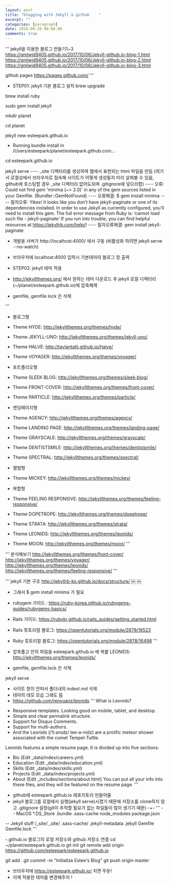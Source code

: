 ```yaml
---
layout: post
title: "blogging with Jekyll & github    "
excerpt: ""
categories: [paragraph]
date: 2018-09-20 00:00:00
comments: true
---
```


'''
jekyll을 이용한 블로그 만들기1~3
https://gmlwjd9405.github.io/2017/10/06/Jekyll-github.io-blog-1.html
https://gmlwjd9405.github.io/2017/10/06/Jekyll-github.io-blog-2.html
https://gmlwjd9405.github.io/2017/10/06/Jekyll-github.io-blog-3.html

github pages
https://pages.github.com/
'''

- STEP01: jekyll 기본 블로그 설치
brew upgrade

brew install ruby

sudo gem install jekyll

mkdir planet

cd planet

jekyll new esteepark.github.io
- Running bundle install in /Users/esteepark/planet/esteepark.github.com...

cd esteepark.github.io

jekyll serve
---- _site 디렉터리를 생성하여 웹에서 표현되는 html 파일을 만듬 (여기서 로컬상에서 브라우저로 접속해 사이트가 어떻게 생성될지 미리 살펴볼 수 있음, github에 호스팅할 경우 _site 디렉터리 없어도되며 .gitignore에 넣으라함)
---- 오류: Could not find gem 'minima (~> 2.0)' in any of the gem sources listed in your Gemfile. (Bundler::GemNotFound)
---- 오류해결: $ gem install minima
---- 필자오류: Yikes! It looks like you don’t have jekyll-paginate or one of its dependencies installed. In order to use Jekyll as currently configured, you’ll need to install this gem. The full error message from Ruby is: ‘cannot load such file - jekyll-paginate’ If you run into trouble, you can find helpful resources at https://jekyllrb.com/help/!
---- 필자오류해결: gem install jekyll-paginate
- 개발용 서버가 http://localhost:4000/ 에서 구동 (비활성화 하려면 jekyll serve --no-watch)

- 브라우저에 localhost:4000 입력시 기본테마의 블로그 창 출력

- STEP02: jekyll 테마 적용
- http://jekyllthemes.org/ 에서 원하는 테마 다운로드 후 jekyll 로컬 디렉터리(~/planet/esteepark.github.io)에 압축해제
- gemfile, gemfile lock 은 삭제


'''
- 블로그형
- Theme HYDE: http://jekyllthemes.org/themes/hyde/
- Theme JEKYLL-UNO: http://jekyllthemes.org/themes/jekyll-uno/
- Theme HALVE: http://taylantatli.github.io/Halve/
- Theme VOYAGER: http://jekyllthemes.org/themes/voyager/


- 포트폴리오형
- Theme SLEEK BLOG: http://jekyllthemes.org/themes/sleek-blog/
- Theme FRONT-COVER: http://jekyllthemes.org/themes/front-cover/
- Theme PARTICLE: http://jekyllthemes.org/themes/particle/


- 랜딩페이지형
- Theme AGENCY: http://jekyllthemes.org/themes/agency/
- Theme LANDING PAGE: http://jekyllthemes.org/themes/landing-page/
- Theme GRAYSCALE: http://jekyllthemes.org/themes/grayscale/
- Theme DENTISTSMILE: http://jekyllthemes.org/themes/dentistsmile/
- Theme SPECTRAL: http://jekyllthemes.org/themes/spectral/


- 앨범형
- Theme MICKEY: http://jekyllthemes.org/themes/mickey/


- 복합형
- Theme FEELING RESPONSIVE: http://jekyllthemes.org/themes/feeling-responsive/
- Theme DOPETROPE: http://jekyllthemes.org/themes/dopetrope/
- Theme STRATA: http://jekyllthemes.org/themes/strata/
- Theme LEONIDS: http://jekyllthemes.org/themes/leonids/
- Theme MOON: http://jekyllthemes.org/themes/moon/
'''

'''
분석해보기
http://jekyllthemes.org/themes/front-cover/
http://jekyllthemes.org/themes/voyager/
http://jekyllthemes.org/themes/leonids/
http://jekyllthemes.org/themes/feeling-responsive/
'''

'''
jekyll 기본 구조
http://jekyllrb-ko.github.io/docs/structure/
￼
￼
- 그래서 $ gem install minima 가 필요
- rubygem  가이드 : https://ruby-korea.github.io/rubygems-guides/rubygems-basics/
- Rails 가이드: https://rubykr.github.io/rails_guides/getting_started.html
- Rails 튜토리얼 블로그: https://opentutorials.org/module/2879/16523
- Ruby 튜토리얼 블로그: https://opentutorials.org/module/2878/16498
'''

- 압축풀고 안의 파일을 esteepark.github.io 에 복붙 LEONIDS: http://jekyllthemes.org/themes/leonids/
- gemfile, gemfile.lock 은 삭제

jekyll serve
- 사이트 창이 안떠서 폴더내의 indext.md 삭제
- 테마의 데모 모습 그래도 뜸
- https://github.com/renyuanz/leonids
'''
What is Leonids?
* Responsive templates. Looking good on mobile, tablet, and desktop.
* Simple and clear permalink structure.
* Support for Disqus Comments.
* Support for multi-authors.
* And the Leonids (/ˈliːənɪdz/ lee-ə-nidz) are a prolific meteor shower associated with the comet Tempel-Tuttle.

Leonids features a simple resume page. It is divided up into five sections:
* Bio (Edit _data/index/careers.yml)
* Education (Edit _data/index/education.yml)
* Skills (Edit _data/index/skills.yml)
* Projects (Edit _data/index/projects.yml)
* About (Edit _includes/sections/about.html)
You can put all your info into these files, and they will be featured on the resume page.
'''

- github에 esteepark.github.io 레포지토리 만들어줌
- jekyll 블로그를 로컬에서 실행(jekyll serve)시켰기 때문에 저장소를 clone하지 않고 .gitignore 설정(git이 추적할 필요가 없는 파일들이 많이 생기기 때문)
-+-
'''
-- MacOS
*.DS_Store
.bundle
.sass-cache
node_modules
package.json

-- Jekyll stuff
/_site/
_site/
.sass-cache/
.jekyll-metadata
.jekyll
Gemfile
Gemfile.lock
'''

-.github.io 블로그의 로컬 저장소와 github 저장소 연결
cd ~/planet/esteepark.github.io
git init
git remote add origin https://github.com/esteepark/esteepark.github.io

git add .
git commit -m "Initialize Estee's Blog"
git push origin master

- 브라우저에 https://esteepark.github.io/ 치면 뚜둔!
- 이제 적용한 테마를 변경해주자 !



<div class="fb-like" data-href="https://developers.facebook.com/docs/plugins/" data-layout="standard" data-action="like" data-size="small" data-show-faces="true" data-share="true"></div>
